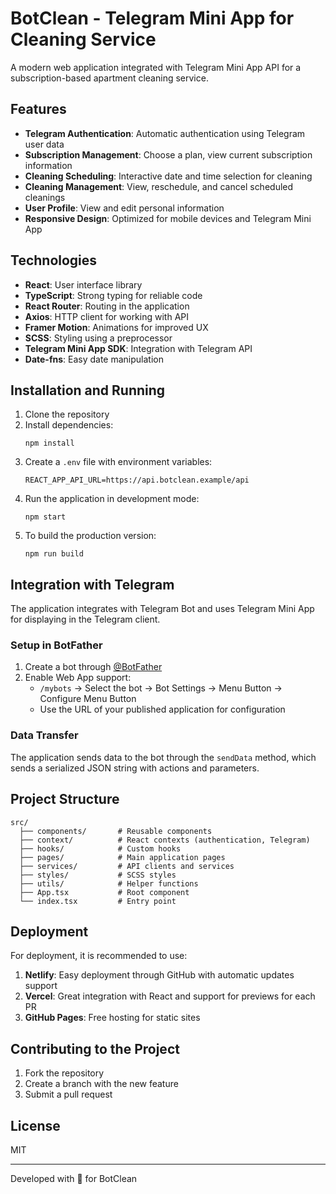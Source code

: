 # BotClean - Telegram Mini App for Cleaning Service

A modern web application integrated with Telegram Mini App API for a subscription-based apartment cleaning service.

## Features

- **Telegram Authentication**: Automatic authentication using Telegram user data
- **Subscription Management**: Choose a plan, view current subscription information
- **Cleaning Scheduling**: Interactive date and time selection for cleaning
- **Cleaning Management**: View, reschedule, and cancel scheduled cleanings
- **User Profile**: View and edit personal information
- **Responsive Design**: Optimized for mobile devices and Telegram Mini App

## Technologies

- **React**: User interface library
- **TypeScript**: Strong typing for reliable code
- **React Router**: Routing in the application
- **Axios**: HTTP client for working with API
- **Framer Motion**: Animations for improved UX
- **SCSS**: Styling using a preprocessor
- **Telegram Mini App SDK**: Integration with Telegram API
- **Date-fns**: Easy date manipulation

## Installation and Running

1. Clone the repository
2. Install dependencies:
   ```
   npm install
   ```
3. Create a `.env` file with environment variables:
   ```
   REACT_APP_API_URL=https://api.botclean.example/api
   ```
4. Run the application in development mode:
   ```
   npm start
   ```
5. To build the production version:
   ```
   npm run build
   ```

## Integration with Telegram

The application integrates with Telegram Bot and uses Telegram Mini App for displaying in the Telegram client. 

### Setup in BotFather

1. Create a bot through [@BotFather](https://t.me/botfather)
2. Enable Web App support:
   - `/mybots` → Select the bot → Bot Settings → Menu Button → Configure Menu Button
   - Use the URL of your published application for configuration

### Data Transfer

The application sends data to the bot through the `sendData` method, which sends a serialized JSON string with actions and parameters.

## Project Structure

```
src/
  ├── components/       # Reusable components
  ├── context/          # React contexts (authentication, Telegram)
  ├── hooks/            # Custom hooks
  ├── pages/            # Main application pages
  ├── services/         # API clients and services
  ├── styles/           # SCSS styles
  ├── utils/            # Helper functions
  ├── App.tsx           # Root component
  └── index.tsx         # Entry point
```

## Deployment

For deployment, it is recommended to use:

1. **Netlify**: Easy deployment through GitHub with automatic updates support
2. **Vercel**: Great integration with React and support for previews for each PR
3. **GitHub Pages**: Free hosting for static sites

## Contributing to the Project

1. Fork the repository
2. Create a branch with the new feature
3. Submit a pull request

## License

MIT

---

Developed with 💙 for BotClean